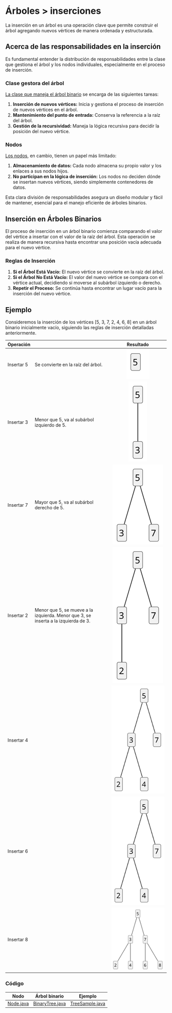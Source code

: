 # Árboles > inserciones

La inserción en un árbol es una operación clave que permite construir el árbol agregando nuevos vértices de manera ordenada y estructurada.

## Acerca de las responsabilidades en la inserción

Es fundamental entender la distribución de responsabilidades entre la clase que gestiona el árbol y los nodos individuales, especialmente en el proceso de inserción.

### Clase gestora del árbol

[La clase que maneja el árbol binario](/src/arboles/insertSample/BinaryTree.java) se encarga de las siguientes tareas:

1. **Inserción de nuevos vértices:** Inicia y gestiona el proceso de inserción de nuevos vértices en el árbol.
2. **Mantenimiento del punto de entrada:** Conserva la referencia a la raíz del árbol.
3. **Gestión de la recursividad:** Maneja la lógica recursiva para decidir la posición del nuevo vértice.

### Nodos

[Los nodos](/src/arboles/insertSample/Node.java), en cambio, tienen un papel más limitado:

1. **Almacenamiento de datos:** Cada nodo almacena su propio valor y los enlaces a sus nodos hijos.
2. **No participan en la lógica de inserción:** Los nodos no deciden dónde se insertan nuevos vértices, siendo simplemente contenedores de datos.

Esta clara división de responsabilidades asegura un diseño modular y fácil de mantener, esencial para el manejo eficiente de árboles binarios.

## Inserción en Árboles Binarios

El proceso de inserción en un árbol binario comienza comparando el valor del vértice a insertar con el valor de la raíz del árbol. Esta operación se realiza de manera recursiva hasta encontrar una posición vacía adecuada para el nuevo vértice.

### Reglas de Inserción

1. **Si el Árbol Está Vacío:** El nuevo vértice se convierte en la raíz del árbol.
2. **Si el Árbol No Está Vacío:** El valor del nuevo vértice se compara con el vértice actual, decidiendo si moverse al subárbol izquierdo o derecho.
3. **Repetir el Proceso:** Se continúa hasta encontrar un lugar vacío para la inserción del nuevo vértice.

## Ejemplo

Consideremos la inserción de los vértices [5, 3, 7, 2, 4, 6, 8] en un árbol binario inicialmente vacío, siguiendo las reglas de inserción detalladas anteriormente.

<div align=center>

|Operación||Resultado|
|-|-|:-:|
Insertar 5|Se convierte en la raíz del árbol.|![](/imagenes/modelosUML/ejemploInsercion001.svg)
Insertar 3|Menor que 5, va al subárbol izquierdo de 5.|![](/imagenes/modelosUML/ejemploInsercion002.svg)
Insertar 7|Mayor que 5, va al subárbol derecho de 5.|![](/imagenes/modelosUML/ejemploInsercion003.svg)
Insertar 2|Menor que 5, se mueve a la izquierda. Menor que 3, se inserta a la izquierda de 3.|![](/imagenes/modelosUML/ejemploInsercion004.svg)
Insertar 4||![](/imagenes/modelosUML/ejemploInsercion005.svg)
Insertar 6||![](/imagenes/modelosUML/ejemploInsercion006.svg)
Insertar 8||![](/imagenes/modelosUML/ejemploInsercion007.svg)

</div>

### Código

<div align=center>

|Nodo|Árbol binario|Ejemplo|
|-|-|-|
|[Node.java](/src/arboles/insertSample/Node.java)|[BinaryTree.java](/src/arboles/insertSample/BinaryTree.java)|[TreeSample.java](/src/arboles/insertSample/TreeSample.java)|

</div>